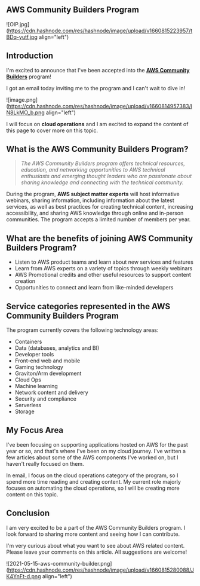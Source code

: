 ## AWS Community Builders Program


![OIP.jpg](https://cdn.hashnode.com/res/hashnode/image/upload/v1660815223957/tBDq-yutf.jpg align="left")


## Introduction


I'm excited to announce that I've been accepted into the **[AWS Community Builders](https://aws.amazon.com/developer/community/community-builders/)** program!

I got an email today inviting me to the program and I can't wait to dive in!


![image.png](https://cdn.hashnode.com/res/hashnode/image/upload/v1660814957383/lN8LkMO_b.png align="left")

I will focus on **cloud operations** and I am excited to expand the content of this page to cover more on this topic.

## What is the AWS Community Builders Program?

> *The AWS Community Builders program offers technical resources, education, and networking opportunities to AWS technical enthusiasts and emerging thought leaders who are passionate about sharing knowledge and connecting with the technical community.*




During the program, **AWS subject matter experts** will host informative webinars, sharing information, including information about the latest services, as well as best practices for creating technical content, increasing accessibility, and sharing AWS knowledge through online and in-person communities. The program accepts a limited number of members per year. 


## What are the benefits of joining AWS Community Builders Program?

- Listen to AWS product teams and learn about new services and features
- Learn from AWS experts on a variety of topics through weekly webinars
- AWS Promotional credits and other useful resources to support content creation
- Opportunities to connect and learn from like-minded developers

## Service categories represented in the AWS Community Builders Program

The program currently covers the following technology areas: 

- Containers
- Data (databases, analytics and BI)
- Developer tools
- Front-end web and mobile
- Gaming technology
- Graviton/Arm development
- Cloud Ops
- Machine learning
- Network content and delivery
- Security and compliance
- Serverless
- Storage

## My Focus Area

I've been focusing on supporting applications hosted on AWS for the past year or so, and that's where I've been on my cloud journey. I've written a few articles about some of the AWS components I've worked on, but I haven't really focused on them.

In email, I focus on the cloud operations category of the program, so I spend more time reading and creating content. My current role majorly focuses on automating the cloud operations, so I will be creating more content on this topic. 



## Conclusion

I am very excited to be a part of the AWS Community Builders program. I look forward to sharing more content and seeing how I can contribute.

I'm very curious about what you want to see about AWS related content. Please leave your comments on this article. All suggestions are welcome!


![2021-05-15-aws-community-builder.png](https://cdn.hashnode.com/res/hashnode/image/upload/v1660815280088/JK4YnFt-d.png align="left")


